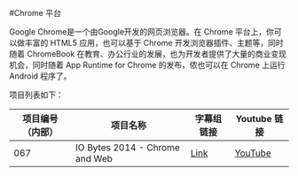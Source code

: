 #Chrome 平台

Google Chrome是一个由Google开发的网页浏览器。在 Chrome 平台上，你可以做丰富的 HTML5 应用，也可以基于 Chrome 开发浏览器插件、主题等，同时随着 ChromeBook 在教育、办公行业的发展，也为开发者提供了大量的商业变现机会，同时随着 App Runtime for Chrome  的发布，侬也可以在 Chrome 上运行 Android 程序了。

项目列表如下：

| 项目编号（内部） | 项目名称 | 字幕组链接 | Youtube 链接  |
| ---- | ---- | ---- | ---- |
|  067 | IO Bytes 2014 - Chrome and Web | [Link](067-IO-Bytes-2014-Chrome_and_Web/index.html) | [YouTube](https://www.youtube.com/playlist?list=PLOU2XLYxmsII8L540LbY5hdC23cmoZMhV) |
